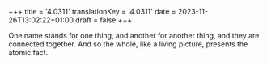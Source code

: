 +++
title = '4.0311'
translationKey = '4.0311'
date = 2023-11-26T13:02:22+01:00
draft = false
+++

One name stands for one thing, and another for another thing, and they are connected together. And so the whole, like a living picture, presents the atomic fact.
